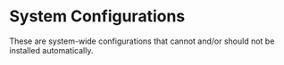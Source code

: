# System Configurations

These are system-wide configurations that cannot and/or should not be installed automatically.
